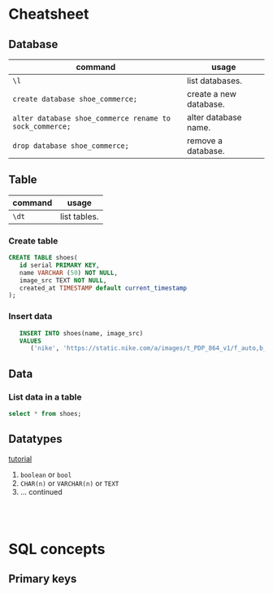# Cheatsheet
## Database
| command | usage |
|---------|-------|
| `\l` | list databases. |
| `create database shoe_commerce;` | create a new database. |
| `alter database shoe_commerce rename to sock_commerce;` | alter database name. |
| `drop database shoe_commerce;` | remove a database. |

## Table
| command | usage |
|---------|-------|
| `\dt` | list tables. |

### Create table
```sql
CREATE TABLE shoes(
   id serial PRIMARY KEY,
   name VARCHAR (50) NOT NULL,
   image_src TEXT NOT NULL,
   created_at TIMESTAMP default current_timestamp
);
```

### Insert data
```sql
   INSERT INTO shoes(name, image_src)
   VALUES
      ('nike', 'https://static.nike.com/a/images/t_PDP_864_v1/f_auto,b_rgb:f5f5f5/25ff6e8e-77e0-43de-b78b-37082b091533/air-jordan-1-mid-shoe-BpARGV.jpg');
```

## Data
### List data in a table
```sql
select * from shoes;
```

## Datatypes
[tutorial](https://www.postgresqltutorial.com/postgresql-data-types/)

1. `boolean` or `bool`
2.  `CHAR(n)` or `VARCHAR(n)` or `TEXT`
3. ... continued

<br/><br/>
# SQL concepts
## Primary keys
